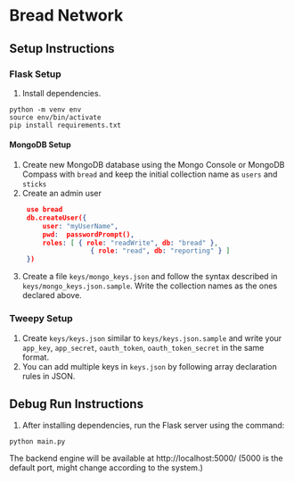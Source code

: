 # Bread Network

## Setup Instructions

### Flask Setup
1. Install dependencies.
```shell
python -m venv env
source env/bin/activate
pip install requirements.txt
```

#### MongoDB Setup
1. Create new MongoDB database using the Mongo Console or MongoDB Compass with `bread` and keep the initial collection name as `users` and `sticks`
2. Create an admin user
   ```json
    use bread
    db.createUser({
        user: "myUserName",
        pwd:  passwordPrompt(),   
        roles: [ { role: "readWrite", db: "bread" },
                    { role: "read", db: "reporting" } ]
    })
   ```
3. Create a file `keys/mongo_keys.json` and follow the syntax described in `keys/mongo_keys.json.sample`. Write the collection names as the ones declared above. 

### Tweepy Setup
1. Create `keys/keys.json` similar to `keys/keys.json.sample` and write your `app_key`, `app_secret`, `oauth_token`, `oauth_token_secret` in the same format. 
2. You can add multiple keys in `keys.json` by following array declaration rules in JSON.

## Debug Run Instructions
1. After installing dependencies, run the Flask server using the command:
```shell
python main.py
```
The backend engine will be available at http://localhost:5000/ (5000 is the default port, might change according to the system.)
